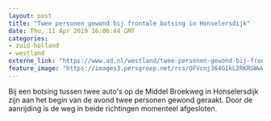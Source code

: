 ```yaml
---
layout: post
title: "Twee personen gewond bij frontale botsing in Honselersdijk"
date: Thu, 11 Apr 2019 16:06:44 GMT
categories: 
- zuid-holland 
- westland 
externe_link: "https://www.ad.nl/westland/twee-personen-gewond-bij-frontale-botsing-in-honselersdijk~a0c3f897/"
feature_image: "https://images3.persgroep.net/rcs/OFVcnj364G1kL2RKRGWwW3QOZ9A/diocontent/145323021/_fitwidth/400/?appId=21791a8992982cd8da851550a453bd7f&quality=0.7"
---
```


Bij een botsing tussen twee auto's op de Middel Broekweg in Honselersdijk zijn aan het begin van de avond twee personen gewond geraakt. Door de aanrijding is de weg in beide richtingen momenteel afgesloten.
